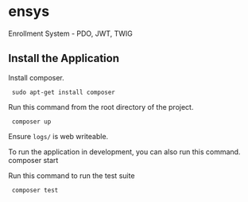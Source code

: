 # ensys
Enrollment System - PDO, JWT, TWIG

## Install the Application

Install composer.

	 sudo apt-get install composer

Run this command from the root directory of the project.

	 composer up

Ensure `logs/` is web writeable.

To run the application in development, you can also run this command. 
	 composer start

Run this command to run the test suite

	 composer test
